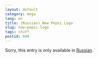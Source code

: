 ```yaml
---
layout: default
category: mega
lang: en
title: (Russian) New Pepsi Logo
slug: new-pepsi-logo
tags: stuff 
postid: 949
---
```

<p>Sorry, this entry is only available in <a href="http://mega.genn.org/export/getposts.php">Russian</a>.</p>